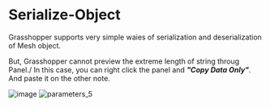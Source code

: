 # Serialize-Object

Grasshopper supports very simple waies of serialization and deserialization of Mesh object.

But, Grasshopper cannot preview the extreme length of string throug Panel./
In this case, you can right click the panel and ***"Copy Data Only"***.
And paste it on the other note.

![image](https://user-images.githubusercontent.com/93954052/140981325-58f98551-c1e7-48a3-ac9b-3cd522710591.png)
![parameters_5](https://user-images.githubusercontent.com/93954052/140981489-7411628e-dd8e-487a-ac7d-5f3a5d4102db.png)
